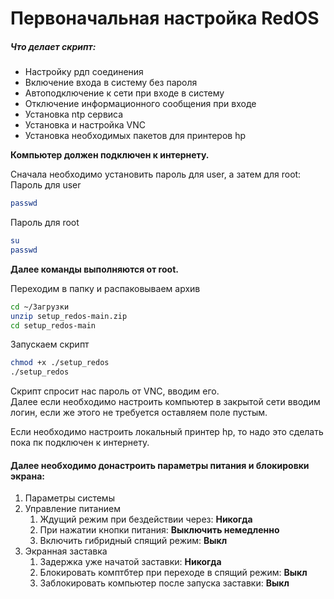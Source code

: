 # Первоначальная настройка RedOS

##### Что делает скрипт:
* Настройку рдп соединения
* Включение входа в систему без пароля
* Автоподключение к сети при входе в систему
* Отключение информационного сообщения при входе
* Установка ntp сервиса
* Установка и настройка VNC
* Установка необходимых пакетов для принтеров hp

**Компьютер должен подключен к интернету.**

Сначала необходимо установить пароль для user, а затем для root:  
Пароль для user
```bash
passwd
```
Пароль для root
```bash
su
passwd
```

**Далее команды выполняются от root.**

Переходим в папку и распаковываем архив
```bash
cd ~/Загрузки
unzip setup_redos-main.zip
cd setup_redos-main
```

Запускаем скрипт

```bash
chmod +x ./setup_redos
./setup_redos
```

Скрипт спросит нас пароль от VNC, вводим его.  
Далее если необходимо настроить компьютер в закрытой сети вводим логин, если же этого не требуется оставляем поле пустым.

Если необходимо настроить локальный принтер hp, то надо это сделать пока пк подключен к интернету.

#### Далее необходимо донастроить параметры питания и блокировки экрана:
1. Параметры системы
2. Управление питанием
    1. Ждущий режим при бездействии через: **Никогда**
    2. При нажатии кнопки питания: **Выключить немедленно**
    3. Включить гибридный спящий режим: **Выкл**
3. Экранная заставка
    1. Задержка уже начатой заставки: **Никогда**
    2. Блокировать комптбтер при переходе в спящий режим: **Выкл** 
    3. Заблокировать компьютер после запуска заставки: **Выкл**